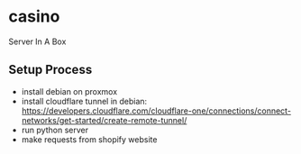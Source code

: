 # casino
Server In A Box

## Setup Process
- install debian on proxmox
- install cloudflare tunnel in debian: https://developers.cloudflare.com/cloudflare-one/connections/connect-networks/get-started/create-remote-tunnel/
- run python server
- make requests from shopify website
